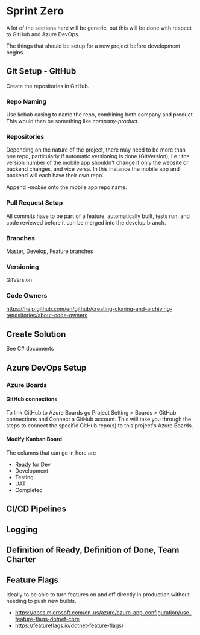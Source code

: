 # Sprint Zero

A lot of the sections here will be generic, but this will be done with respect to GitHub and Azure DevOps.

The things that should be setup for a new project before development begins.

## Git Setup - GitHub

Create the repositories in GitHub.

### Repo Naming

Use kebab casing to name the repo, combining both company and product. This would then be something like *company-product*.

### Repositories
Depending on the nature of the project, there may need to be more than one repo, particularly if automatic versioning is done (GitVersion), i.e.: the version number of the mobile app shouldn't change if only the website or backend changes, and vice versa.
In this instance the mobile app and backend will each have their own repo. 

Append *-mobile* onto the mobile app repo name.

### Pull Request Setup

All commits have to be part of a feature, automatically built, tests run, and code reviewed before it can be merged into the develop branch.

### Branches

Master, Develop, Feature branches

### Versioning

GitVersion

### Code Owners
https://help.github.com/en/github/creating-cloning-and-archiving-repositories/about-code-owners

## Create Solution

See C# documents

## Azure DevOps Setup

### Azure Boards

#### GitHub connections

To link GitHub to Azure Boards go Project Setting > Boards > GitHub connections and Connect a GitHub account.
This will take you through the steps to connect the specific GitHub repo(s) to this project's Azure Boards.

#### Modify Kanban Board

The columns that can go in here are
 - Ready for Dev
 - Development
 - Testing
 - UAT
 - Completed


## CI/CD Pipelines

## Logging

## Definition of Ready, Definition of Done, Team Charter

## Feature Flags
Ideally to be able to turn features on and off directly in production without needing to push new builds.

 - https://docs.microsoft.com/en-us/azure/azure-app-configuration/use-feature-flags-dotnet-core
 - https://featureflags.io/dotnet-feature-flags/

